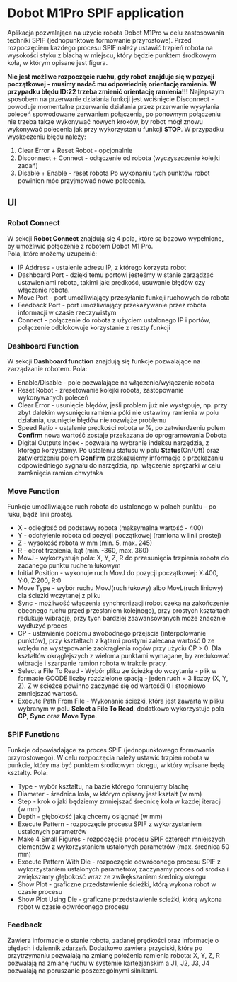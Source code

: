 # Dobot M1Pro SPIF application
Aplikacja pozwalająca na użycie robota Dobot M1Pro w celu zastosowania techniki SPIF (jednopunktowe formowanie przyrostowe). Przed rozpoczęciem każdego procesu SPIF należy ustawić trzpień robota na wysokości styku z blachą w miejscu, który będzie punktem środkowym koła, w którym opisane jest figura.  

__Nie jest możliwe rozpoczęcie ruchu, gdy robot znajduje się w pozycji początkowej - musimy nadać mu odpowiednią orientację ramienia. W przypadku błędu ID:22 trzeba zmienić orientację ramienia!!!__
Najlepszym sposobem na przerwanie działania funkcji jest wciśnięcie Disconnect - powoduje momentalne przerwanie działania przez przerwanie wysyłania poleceń spowodowane zerwaniem połączenia, po ponownym połączeniu nie trzeba takze wykonywać nowych kroków, by robot mógł znowu wykonywać polecenia jak przy wykorzystaniu funkcji __STOP__.
W przypadku wyskoczeniu błędu należy:
1. Clear Error + Reset Robot - opcjonalnie
2. Disconnect + Connect - odłączenie od robota (wyczyszczenie kolejki zadań)
3. Disable + Enable - reset robota
Po wykonaniu tych punktów robot powinien móc przyjmować nowe polecenia.
## UI
### Robot Connect
W sekcji __Robot Connect__ znajdują się 4 pola, które są bazowo wypełnione, by umożliwić połączenie z robotem Dobot M1 Pro.  
Pola, które możemy uzupełnić:
* IP Address - ustalenie adresu IP, z którego korzysta robot
* Dashboard Port - dzięki temu portowi jesteśmy w stanie zarządzać ustawieniami robota, takimi jak: prędkość, usuwanie błędów czy włączenie robota.
* Move Port - port umożliwiający przesyłanie funkcji ruchowych do robota
* Feedback Port - port umożliwiający przekazywanie przez robota informacji w czasie rzeczywistym
* Connect - połączenie do robota z użyciem ustalonego IP i portów, połączenie odblokowuje korzystanie z reszty funkcji  
### Dashboard Function
W sekcji __Dashboard function__ znajdują się funkcje pozwalające na zarządzanie robotem. Pola:
* Enable/Disable - pole pozwalające na włączenie/wyłączenie robota
* Reset Robot - zresetowanie kolejki robota, zastopowanie wykonywanych poleceń
* Clear Error - usunięcie błędów, jeśli problem już nie występuje, np. przy zbyt dalekim wysunięciu ramienia póki nie ustawimy ramienia w polu działania, usunięcie błędów nie rozwiąże problemu
* Speed Ratio - ustalenie prędkości robota w %, po zatwierdzeniu polem __Confirm__ nowa wartość zostaje przekazana do oprogramowania Dobota
* Digital Outputs Index - pozwala na wybranie indeksu narzędzia, z którego korzystamy. Po ustaleniu statusu w polu __Status__(On/Off) oraz zatwierdzeniu polem __Confirm__ przekazujemy informacje o przekazaniu odpowiedniego sygnału do narzędzia, np. włączenie sprężarki w celu zamknięcia ramion chwytaka
### Move Function
Funkcje umożliwiające ruch robota do ustalonego w polach punktu - po łuku, bądź linii prostej.
* X - odległość od podstawy robota (maksymalna wartość - 400)
* Y - odchylenie robota od pozycji początkowej (ramiona w linii prostej)
* Z - wysokość robota w mm (min. 5, max. 245)
* R - obrót trzpienia, kąt (min. -360, max. 360)
* MovJ - wykorzystuje pola: X, Y, Z, R do przesunięcia trzpienia robota do zadanego punktu ruchem łukowym
* Initial Position - wykonuje ruch MovJ do pozycji początkowej: X:400, Y:0, Z:200, R:0
* Move Type - wybór ruchu MovJ(ruch łukowy) albo MovL(ruch liniowy) dla ścieżki wczytanej z pliku
* Sync - możliwość włączenia synchronizacji(robot czeka na zakończenie obecnego ruchu przed przesłaniem kolejnego), przy prostych kształtach redukuje wibracje, przy tych bardziej zaawansowanych może znacznie wydłużyć proces
* CP - ustawienie poziomu swobodnego przejścia (interpolowanie punktów), przy kształtach z kątami prostymi zalecana wartość 0 ze wzlędu na występowanie zaokrąglenia rogów przy użyciu CP > 0. Dla kształtów okrąglejszych z wieloma punktami wymagane, by zredukować wibracje i szarpanie ramion robota w trakcie pracy.
* Select a File To Read - Wybór pliku ze ścieżką do wczytania - plik w formacie GCODE liczby rozdzielone spacją - jeden ruch = 3 liczby (X, Y, Z). Z w ścieżce powinno zaczynać się od wartośći 0 i stopniowo zmniejszać wartość.
* Execute Path From File - Wykonanie ścieżki, która jest zawarta w pliku wybranym w polu __Select a File To Read__, dodatkowo wykorzystuje pola __CP__, __Sync__ oraz __Move Type__.
### SPIF Functions
Funkcje odpowiadające za proces SPIF (jednopunktowego formowania przyrostowego). W celu rozpoczęcia należy ustawić trzpień robota w punkcie, który ma być punktem środkowym okręgu, w który wpisane będą kształty. Pola: 
* Type - wybór kształtu, na bazie którego formujemy blachę
* Diameter - średnica koła, w którym opisany jest kształt (w mm)
* Step - krok o jaki będziemy zmniejszać średnicę koła w każdej iteracji (w mm)
* Depth - głębokość jaką chcemy osiągnąć (w mm)
* Execute Pattern - rozpoczęcie procesu SPIF z wykorzystaniem ustalonych parametrów
* Make 4 Small Figures - rozpoczęcie procesu SPIF czterech mniejszych elementów z wykorzystaniem ustalonych parametrów (max. średnica 50 mm)
* Execute Pattern With Die - rozpoczęcie odwróconego procesu SPIF z wykorzystaniem ustalonych parametrów, zaczynamy proces od środka i zwiększamy głębokość wraz ze
zwikększaniem średnicy okręgu
* Show Plot - graficzne przedstawienie ścieżki, którą wykona robot w czasie procesu
* Show Plot Using Die - graficzne przedstawienie ścieżki, którą wykona robot w czasie odwróconego procesu
### Feedback
Zawiera informacje o stanie robota, zadanej prędkości oraz informacje o błędach i dziennik zdarzeń. Dodatkowo zawiera przyciski, które po przytrzymaniu pozwalają na zmianę położenia ramienia robota: X, Y, Z, R pozwalają na zmianę ruchu w systemie kartezjańskim a J1, J2, J3, J4 pozwalają na poruszanie poszczególnymi silnikami.
